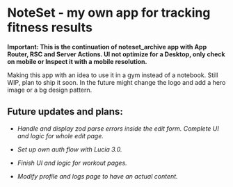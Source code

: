 # NoteSet - my own app for tracking fitness results

**Important: This is the continuation of noteset_archive app with App Router, RSC and Server Actions. UI not optimize for a Desktop, only check on mobile or Inspect it with a mobile resolution.**

Making this app with an idea to use it in a gym instead of a notebook. Still WIP, plan to ship it soon. In the future might change the logo and add a hero image or a bg design pattern.

## Future updates and plans:

- _Handle and display zod parse errors inside the edit form. Complete UI and logic for whole edit page._

- _Set up own auth flow with Lucia 3.0._

- _Finish UI and logic for workout pages._

- _Modify profile and logs page to have an actual content._
